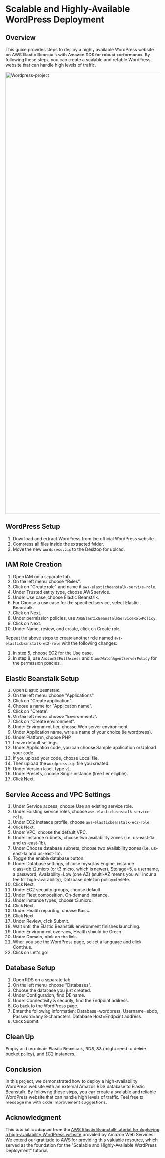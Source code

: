 # Scalable and Highly-Available WordPress Deployment

## Overview
This guide provides steps to deploy a highly available WordPress website on AWS Elastic Beanstalk with Amazon RDS for robust performance. By following these steps, you can create a scalable and reliable WordPress website that can handle high levels of traffic.

<img width="1440" alt="Wordpress-project" src="https://github.com/ocramos2/WordPress-Scalable-and-Highly-Available-Deployment/assets/90172092/9538a2e1-9f23-4319-ab3b-b3fba8e623bb">

## WordPress Setup
1. Download and extract WordPress from the official WordPress website.
2. Compress all files inside the extracted folder.
3. Move the new `wordpress.zip` to the Desktop for upload.

## IAM Role Creation
1. Open IAM on a separate tab.
2. On the left menu, choose "Roles".
3. Click on "Create role" and name it `aws-elasticbeanstalk-service-role`.
4. Under Trusted entity type, choose AWS service.
5. Under Use case, choose Elastic Beanstalk.
6. For Choose a use case for the specified service, select Elastic Beanstalk.
7. Click on Next.
8. Under permission policies, use `AWSElasticBeanstalkServiceRolePolicy`.
9. Click on Next.
10. Under Name, review, and create, click on Create role.

Repeat the above steps to create another role named `aws-elasticbeanstalk-ec2-role` with the following changes:
1. In step 5, choose EC2 for the Use case.
2. In step 8, use `AmazonS3FullAccess` and `CloudWatchAgentServerPolicy` for the permission policies.

## Elastic Beanstalk Setup
1. Open Elastic Beanstalk.
2. On the left menu, choose "Applications".
3. Click on "Create application".
4. Choose a name for "Application name".
5. Click on "Create".
6. On the left menu, choose "Environments".
7. Click on "Create environment".
8. Under Environment tier, choose Web server environment.
9. Under Application name, write a name of your choice (ie wordpress).
10. Under Platform, choose PHP.
11. Leave default settings.
12. Under Application code, you can choose Sample application or Upload your code.
13. If you upload your code, choose Local file.
14. Then upload the `wordpress.zip` file you created.
15. Under Version label, type `v1`.
16. Under Presets, choose Single instance (free tier eligible).
17. Click Next.

## Service Access and VPC Settings
1. Under Service access, choose Use an existing service role.
2. Under Existing service roles, choose `aws-elasticbeanstalk-service-role`.
3. Under EC2 instance profile, choose `aws-elasticbeanstalk-ec2-role`.
4. Click Next.
5. Under VPC, choose the default VPC.
6. Under Instance subnets, choose two availability zones (i.e. us-east-1a and us-east-1b).
7. Under Choose database subnets, choose two availability zones (i.e. us-east-1a and us-east-1b).
8. Toggle the enable database button.
9. Under Database settings, choose mysql as Engine, instance class=db.t2.micro (or t3.micro, which is newer), Storage=5, a username, a password, Availability=Low (one AZ) (multi-AZ means you will incur a fee for high-availability), Database deletion policy=Delete.
10. Click Next.
11. Under EC2 security groups, choose default.
12. Under Fleet composition, On-demand instance.
13. Under instance types, choose t3.micro.
14. Click Next.
15. Under Health reporting, choose Basic.
16. Click Next.
17. Under Review, click Submit.
18. Wait until the Elastic Beanstalk environment finishes launching.
19. Under Environment overview, Health should be Green.
20. Under Domain, click on the link.
21. When you see the WordPress page, select a language and click Continue.
22. Click on Let's go!

## Database Setup
1. Open RDS on a separate tab.
2. On the left menu, choose "Databases".
3. Choose the database you just created.
4. Under Configuration, find DB name.
5. Under Connectivity & security, find the Endpoint address.
6. Go back to the WordPress page.
7. Enter the following information: Database=wordpress, Username=ebdb, Password=any 8-characters, Database Host=Endpoint address.
8. Click Submit.

## Clean Up
Empty and terminate Elastic Beanstalk, RDS, S3 (might need to delete bucket policy), and EC2 instances.

## Conclusion
In this project, we demonstrated how to deploy a high-availability WordPress website with an external Amazon RDS database to Elastic Beanstalk. By following these steps, you can create a scalable and reliable WordPress website that can handle high levels of traffic. Feel free to message me with code improvement suggestions.

## Acknowledgment
This tutorial is adapted from the [AWS Elastic Beanstalk tutorial for deploying a high-availability WordPress website](https://docs.aws.amazon.com/elasticbeanstalk/latest/dg/php-hawordpress-tutorial.html) provided by Amazon Web Services. We extend our gratitude to AWS for providing this valuable resource, which served as the foundation for the "Scalable and Highly-Available WordPress Deployment" tutorial.

